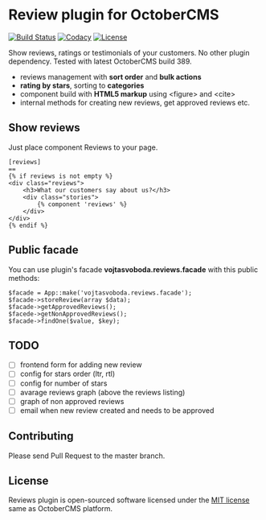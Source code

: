 # Review plugin for OctoberCMS

[![Build Status](https://scrutinizer-ci.com/g/vojtasvoboda/oc-reviews-plugin/badges/build.png?b=master)](https://scrutinizer-ci.com/g/vojtasvoboda/oc-reviews-plugin/build-status/master)
[![Codacy](https://img.shields.io/codacy/60a4250bf80740808d007c3338e3f745.svg)](https://www.codacy.com/app/vojtasvoboda/oc-reservations-plugin)
[![License](https://img.shields.io/badge/license-MIT-blue.svg)](https://github.com/vojtasvoboda/oc-reviews-plugin/blob/master/LICENSE)

Show reviews, ratings or testimonials of your customers. No other plugin dependency. Tested with latest OctoberCMS build 389.

- reviews management with **sort order** and **bulk actions**
- **rating by stars**, sorting to **categories**
- component build with **HTML5 markup** using \<figure\> and \<cite\>
- internal methods for creating new reviews, get approved reviews etc.

## Show reviews

Just place component Reviews to your page.

```
[reviews]
==
{% if reviews is not empty %}
<div class="reviews">
    <h3>What our customers say about us?</h3>
    <div class="stories">
        {% component 'reviews' %}
    </div>
</div>
{% endif %}
```

## Public facade

You can use plugin's facade **vojtasvoboda.reviews.facade** with this public methods:

```
$facade = App::make('vojtasvoboda.reviews.facade');
$facade->storeReview(array $data);
$facade->getApprovedReviews();
$facede->getNonApprovedReviews();
$facade->findOne($value, $key);
```

## TODO

- [ ] frontend form for adding new review
- [ ] config for stars order (ltr, rtl)
- [ ] config for number of stars
- [ ] avarage reviews graph (above the reviews listing)
- [ ] graph of non approved reviews
- [ ] email when new review created and needs to be approved

## Contributing

Please send Pull Request to the master branch.

## License

Reviews plugin is open-sourced software licensed under the [MIT license](http://opensource.org/licenses/MIT) same as OctoberCMS platform.
